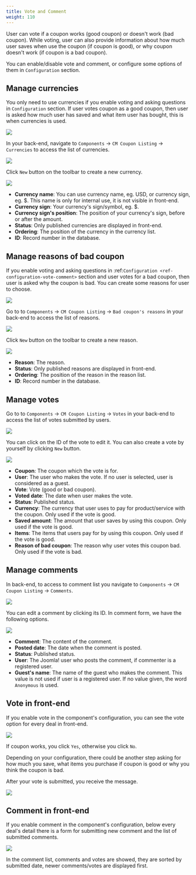 ```yaml
---
title: Vote and Comment
weight: 110
---
```


User can vote if a coupon works (good coupon) or doesn't work (bad coupon). While voting, user can also provide information about how much user saves when use the coupon (if coupon is good), or why coupon doesn't work (if coupon is a bad coupon).

You can enable/disable vote and comment, or configure some options of them in `Configuration` section.

## Manage currencies

You only need to use currencies if you enable voting and asking questions in `Configuration` section. If user votes coupon as a good coupon, then user is asked how much user has saved and what item user has bought, this is when currencies is used.

![](/images/coupon_vote_good.jpg)

In your back-end, navigate to `Components` -> `CM Coupon Listing` -> `Currencies` to access the list of currencies.

![](/images/backend_currency_list.jpg)

Click `New` button on the toolbar to create a new currency.

![](/images/backend_currency_form.jpg)

* **Currency name**: You can use currency name, eg. USD, or currency sign, eg. $. This name is only for internal use, it is not visible in front-end.
* **Currency sign**: Your currency's sign/symbol, eg. $.
* **Currency sign's position**: The position of your currency's sign, before or after the amount.
* **Status**: Only published currencies are displayed in front-end.
* **Ordering**: The position of the currency in the currency list.
* **ID**: Record number in the database.

## Manage reasons of bad coupon

If you enable voting and asking questions in :ref:`Configuration <ref-configuration-vote-comment>` section and user votes for a bad coupon, then user is asked why the coupon is bad. You can create some reasons for user to choose.

![](/images/coupon_vote_bad.jpg)

Go to to `Components` -> `CM Coupon Listing` -> `Bad coupon's reasons` in your back-end to access the list of reasons.

![](/images/backend_reason_list.jpg)

Click `New` button on the toolbar to create a new reason.

![](/images/backend_reason_form.jpg)

* **Reason**: The reason.
* **Status**: Only published reasons are displayed in front-end.
* **Ordering**: The position of the reason in the reason list.
* **ID**: Record number in the database.

## Manage votes

Go to to `Components` -> `CM Coupon Listing` -> `Votes` in your back-end to access the list of votes submitted by users.

![](/images/backend_vote_list.jpg)

You can click on the ID of the vote to edit it. You can also create a vote by yourself by clicking `New` button.

![](/images/backend_vote_form.jpg)

* **Coupon**: The coupon which the vote is for.
* **User**: The user who makes the vote. If no user is selected, user is considered as a guest.
* **Vote**: Vote (good or bad coupon).
* **Voted date**: The date when user makes the vote.
* **Status**: Published status.
* **Currency**: The currency that user uses to pay for product/service with the coupon. Only used if the vote is good.
* **Saved amount**: The amount that user saves by using this coupon. Only used if the vote is good.
* **Items**: The items that users pay for by using this coupon. Only used if the vote is good.
* **Reason of bad coupon**: The reason why user votes this coupon bad. Only used if the vote is bad.

## Manage comments

In back-end, to access to comment list you navigate to `Components` -> `CM Coupon Listing` -> `Comments`.

![](/images/backend_comment_list.jpg)

You can edit a comment by clicking its ID. In comment form, we have the following options.

![](/images/backend_comment_form.jpg)

* **Comment**: The content of the comment.
* **Posted date**: The date when the comment is posted.
* **Status**: Published status.
* **User**: The Joomla! user who posts the comment, if commenter is a registered user.
* **Guest's name**: The name of the guest who makes the comment. This value is not used if user is a registered user. If no value given, the word `Anonymous` is used.

## Vote in front-end

If you enable vote in the component's configuration, you can see the vote option for every deal in front-end.

![](/images/coupon_vote.jpg)

If coupon works, you click `Yes`, otherwise you click `No`.

Depending on your configuration, there could be another step asking for how much you save, what items you purchase if coupon is good or why you think the coupon is bad.

After your vote is submitted, you receive the message.

![](/images/coupon_vote_success.jpg)

## Comment in front-end

If you enable comment in the component's configuration, below every deal's detail there is a form for submitting new comment and the list of submitted comments.

![](/images/coupon_comment.jpg)

In the comment list, comments and votes are showed, they are sorted by submitted date, newer comments/votes are displayed first.
